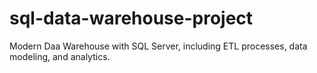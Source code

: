 # sql-data-warehouse-project
Modern Daa Warehouse with SQL Server, including ETL processes, data modeling, and analytics.
